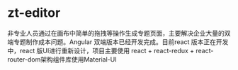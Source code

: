 # zt-editor
非专业人员通过在画布中简单的拖拽等操作生成专题页面，主要解决企业大量的双端专题制作成本问题。Angular 双端版本已经开发完成。目前react  版本正在开发中，react 版UI进行重新设计，项目主要使用 react + react-redux + react-router-dom架构组件库使用Material-UI
